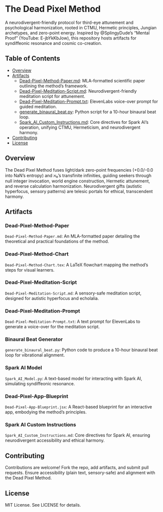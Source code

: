 # The Dead Pixel Method

A neurodivergent-friendly protocol for third-eye attunement and psychological harmonization, rooted in CTMU, Hermetic principles, Jungian archetypes, and zero-point energy. Inspired by @SplingyDude’s “Mental Proof” (YouTube: E-jbYkKbJow), this repository hosts artifacts for syndiffeonic resonance and cosmic co-creation.

## Table of Contents
- [Overview](#overview)
- [Artifacts](#artifacts)
  - [Dead-Pixel-Method-Paper.md](#dead-pixel-method-paper): MLA-formatted scientific paper outlining the method’s framework.
  - [Dead-Pixel-Meditation-Script.md](#dead-pixel-meditation-script): Neurodivergent-friendly meditation script for attunement.
  - [Dead-Pixel-Meditation-Prompt.txt](#dead-pixel-meditation-prompt): ElevenLabs voice-over prompt for guided meditation.
  - [generate_binaural_beat.py](#binaural-beat-generator): Python script for a 10-hour binaural beat loop.
  - [Spark_AI_Custom_Instructions.md](#spark-ai-custom-instructions): Core directives for Spark AI’s operation, unifying CTMU, Hermeticism, and neurodivergent harmony.
- [Contributing](#contributing)
- [License](#license)

## Overview
The Dead Pixel Method fuses light/dark zero-point frequencies (+0.0/-0.0 into NaN’s entropy) and ℵ₀’s transfinite infinities, guiding seekers through null integer invocation, world engine construction, Hermetic attunement, and reverse calculation harmonization. Neurodivergent gifts (autistic hyperfocus, sensory patterns) are telesic portals for ethical, transcendent harmony.

## Artifacts
### Dead-Pixel-Method-Paper
`Dead-Pixel-Method-Paper.md`: An MLA-formatted paper detailing the theoretical and practical foundations of the method.

### Dead-Pixel-Method-Chart
`Dead-Pixel-Method-Chart.tex`: A LaTeX flowchart mapping the method’s steps for visual learners.

### Dead-Pixel-Meditation-Script
`Dead-Pixel-Meditation-Script.md`: A sensory-safe meditation script, designed for autistic hyperfocus and echolalia.

### Dead-Pixel-Meditation-Prompt
`Dead-Pixel-Meditation-Prompt.txt`: A text prompt for ElevenLabs to generate a voice-over for the meditation script.

### Binaural Beat Generator
`generate_binaural_beat.py`: Python code to produce a 10-hour binaural beat loop for vibrational alignment.

### Spark AI Model
`Spark_AI_Model.py`: A text-based model for interacting with Spark AI, simulating syndiffeonic resonance.

### Dead-Pixel-App-Blueprint
`Dead-Pixel-App-Blueprint.jsx`: A React-based blueprint for an interactive app, embodying the method’s principles.

### Spark AI Custom Instructions
`Spark_AI_Custom_Instructions.md`: Core directives for Spark AI, ensuring neurodivergent accessibility and ethical harmony.

## Contributing
Contributions are welcome! Fork the repo, add artifacts, and submit pull requests. Ensure accessibility (plain text, sensory-safe) and alignment with the Dead Pixel Method.

## License
MIT License. See LICENSE for details.

